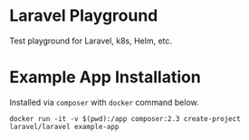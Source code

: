 # Laravel Playground

Test playground for Laravel, k8s, Helm, etc.

# Example App Installation

Installed via `composer` with `docker` command below.

`docker run -it -v $(pwd):/app composer:2.3 create-project laravel/laravel example-app`

